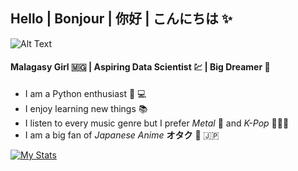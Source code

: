 ## Hello | Bonjour | 你好 | こんにちは :sparkles:

![Alt Text](https://i.pinimg.com/originals/83/6c/c0/836cc0950f630aa6ec7f4481ebfdcea7.gif)

#### Malagasy Girl :madagascar: | Aspiring Data Scientist :chart: | Big Dreamer :rainbow:
- I am a Python enthusiast :snake:  :computer:
- I enjoy learning new things :books:
- I listen to every music genre but I prefer *Metal* :metal: and *K-Pop* :musical_note::kr:
- I am a big fan of *Japanese Anime* **オタク** :sunrise: :jp: 

[![My Stats](https://github-readme-stats.vercel.app/api?username=Mahalinoro&show_icons=true&hide=["issues"]&icon_color=EF2858&bg_color=000000&title_color=ffffff&text_color=ffffff)](https://github.com/anuraghazra/github-readme-stats)
